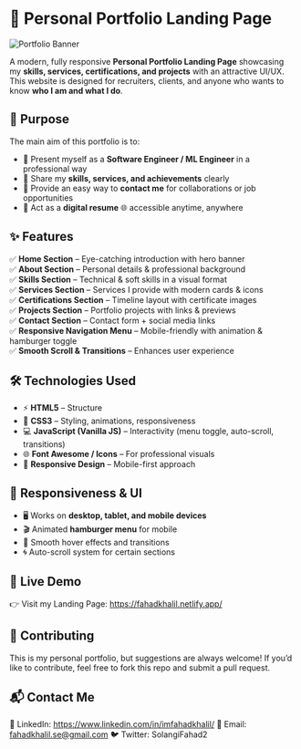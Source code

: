 # 🌟 Personal Portfolio Landing Page 

![Portfolio Banner](https://placehold.co/1200x300/0f172a/2ab8f8?text=💻+My+Personal+Portfolio+🌐)
  

A modern, fully responsive **Personal Portfolio Landing Page** showcasing my **skills, services, certifications, and projects** with an attractive UI/UX.  
This website is designed for recruiters, clients, and anyone who wants to know **who I am and what I do**.  

## 🎯 Purpose  

The main aim of this portfolio is to:  
- 📌 Present myself as a **Software Engineer / ML Engineer** in a professional way  
- 📌 Share my **skills, services, and achievements** clearly  
- 📌 Provide an easy way to **contact me** for collaborations or job opportunities  
- 📌 Act as a **digital resume** 🌐 accessible anytime, anywhere  

## ✨ Features  

✅ **Home Section** – Eye-catching introduction with hero banner  
✅ **About Section** – Personal details & professional background  
✅ **Skills Section** – Technical & soft skills in a visual format  
✅ **Services Section** – Services I provide with modern cards & icons  
✅ **Certifications Section** – Timeline layout with certificate images  
✅ **Projects Section** – Portfolio projects with links & previews  
✅ **Contact Section** – Contact form + social media links  
✅ **Responsive Navigation Menu** – Mobile-friendly with animation & hamburger toggle  
✅ **Smooth Scroll & Transitions** – Enhances user experience  

## 🛠️ Technologies Used  

- ⚡ **HTML5** – Structure  
- 🎨 **CSS3** – Styling, animations, responsiveness  
- 💻 **JavaScript (Vanilla JS)** – Interactivity (menu toggle, auto-scroll, transitions)  
- 🌐 **Font Awesome / Icons** – For professional visuals  
- 📱 **Responsive Design** – Mobile-first approach  

## 📱 Responsiveness & UI  

- 🖥️ Works on **desktop, tablet, and mobile devices**  
- 🎬 Animated **hamburger menu** for mobile  
- 🎨 Smooth hover effects and transitions  
- 🌀 Auto-scroll system for certain sections  

## 🚀 Live Demo

👉 Visit my Landing Page: https://fahadkhalil.netlify.app/ 

## 🤝 Contributing
This is my personal portfolio, but suggestions are always welcome!
If you’d like to contribute, feel free to fork this repo and submit a pull request.

## 📬 Contact Me

💼 LinkedIn: https://www.linkedin.com/in/imfahadkhalil/
📧 Email: fahadkhalil.se@gmail.com
🐦 Twitter: SolangiFahad2
